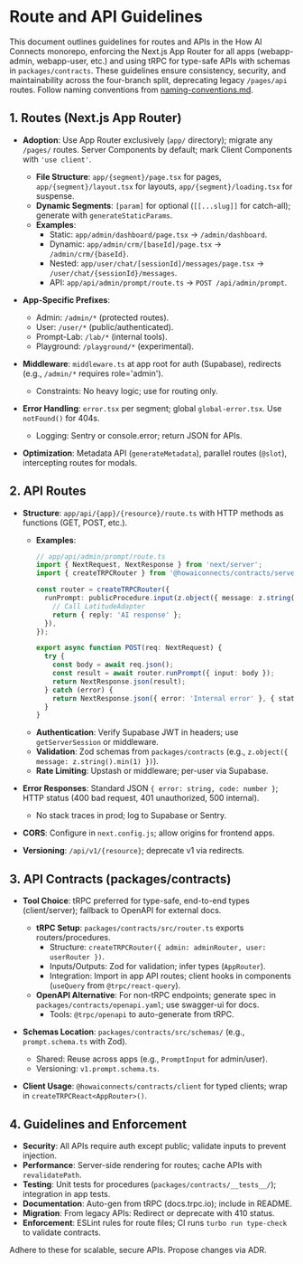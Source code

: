 # Route and API Guidelines

This document outlines guidelines for routes and APIs in the How AI Connects monorepo, enforcing the Next.js App Router for all apps (webapp-admin, webapp-user, etc.) and using tRPC for type-safe APIs with schemas in `packages/contracts`. These guidelines ensure consistency, security, and maintainability across the four-branch split, deprecating legacy `/pages/api` routes. Follow naming conventions from [naming-conventions.md](naming-conventions.md).

## 1. Routes (Next.js App Router)

- **Adoption**: Use App Router exclusively (`app/` directory); migrate any `/pages/` routes. Server Components by default; mark Client Components with `'use client'`.
  - **File Structure**: `app/{segment}/page.tsx` for pages, `app/{segment}/layout.tsx` for layouts, `app/{segment}/loading.tsx` for suspense.
  - **Dynamic Segments**: `[param]` for optional (`[[...slug]]` for catch-all); generate with `generateStaticParams`.
  - **Examples**:
    - Static: `app/admin/dashboard/page.tsx` → `/admin/dashboard`.
    - Dynamic: `app/admin/crm/[baseId]/page.tsx` → `/admin/crm/{baseId}`.
    - Nested: `app/user/chat/[sessionId]/messages/page.tsx` → `/user/chat/{sessionId}/messages`.
    - API: `app/api/admin/prompt/route.ts` → `POST /api/admin/prompt`.

- **App-Specific Prefixes**:
  - Admin: `/admin/*` (protected routes).
  - User: `/user/*` (public/authenticated).
  - Prompt-Lab: `/lab/*` (internal tools).
  - Playground: `/playground/*` (experimental).

- **Middleware**: `middleware.ts` at app root for auth (Supabase), redirects (e.g., `/admin/*` requires role='admin').
  - Constraints: No heavy logic; use for routing only.

- **Error Handling**: `error.tsx` per segment; global `global-error.tsx`. Use `notFound()` for 404s.
  - Logging: Sentry or console.error; return JSON for APIs.

- **Optimization**: Metadata API (`generateMetadata`), parallel routes (`@slot`), intercepting routes for modals.

## 2. API Routes

- **Structure**: `app/api/{app}/{resource}/route.ts` with HTTP methods as functions (GET, POST, etc.).
  - **Examples**:
    ```typescript
    // app/api/admin/prompt/route.ts
    import { NextRequest, NextResponse } from 'next/server';
    import { createTRPCRouter } from '@howaiconnects/contracts/server'; // From packages/contracts

    const router = createTRPCRouter({
      runPrompt: publicProcedure.input(z.object({ message: z.string() })).mutation(async ({ input }) => {
        // Call LatitudeAdapter
        return { reply: 'AI response' };
      }),
    });

    export async function POST(req: NextRequest) {
      try {
        const body = await req.json();
        const result = await router.runPrompt({ input: body });
        return NextResponse.json(result);
      } catch (error) {
        return NextResponse.json({ error: 'Internal error' }, { status: 500 });
      }
    }
    ```
  - **Authentication**: Verify Supabase JWT in headers; use `getServerSession` or middleware.
  - **Validation**: Zod schemas from `packages/contracts` (e.g., `z.object({ message: z.string().min(1) })`).
  - **Rate Limiting**: Upstash or middleware; per-user via Supabase.

- **Error Responses**: Standard JSON `{ error: string, code: number }`; HTTP status (400 bad request, 401 unauthorized, 500 internal).
  - No stack traces in prod; log to Supabase or Sentry.

- **CORS**: Configure in `next.config.js`; allow origins for frontend apps.

- **Versioning**: `/api/v1/{resource}`; deprecate v1 via redirects.

## 3. API Contracts (packages/contracts)

- **Tool Choice**: tRPC preferred for type-safe, end-to-end types (client/server); fallback to OpenAPI for external docs.
  - **tRPC Setup**: `packages/contracts/src/router.ts` exports routers/procedures.
    - Structure: `createTRPCRouter({ admin: adminRouter, user: userRouter })`.
    - Inputs/Outputs: Zod for validation; infer types (`AppRouter`).
    - Integration: Import in app API routes; client hooks in components (`useQuery` from `@trpc/react-query`).
  - **OpenAPI Alternative**: For non-tRPC endpoints; generate spec in `packages/contracts/openapi.yaml`; use swagger-ui for docs.
    - Tools: `@trpc/openapi` to auto-generate from tRPC.

- **Schemas Location**: `packages/contracts/src/schemas/` (e.g., `prompt.schema.ts` with Zod).
  - Shared: Reuse across apps (e.g., `PromptInput` for admin/user).
  - Versioning: `v1.prompt.schema.ts`.

- **Client Usage**: `@howaiconnects/contracts/client` for typed clients; wrap in `createTRPCReact<AppRouter>()`.

## 4. Guidelines and Enforcement

- **Security**: All APIs require auth except public; validate inputs to prevent injection.
- **Performance**: Server-side rendering for routes; cache APIs with `revalidatePath`.
- **Testing**: Unit tests for procedures (`packages/contracts/__tests__/`); integration in app tests.
- **Documentation**: Auto-gen from tRPC (docs.trpc.io); include in README.
- **Migration**: From legacy APIs: Redirect or deprecate with 410 status.
- **Enforcement**: ESLint rules for route files; CI runs `turbo run type-check` to validate contracts.

Adhere to these for scalable, secure APIs. Propose changes via ADR.